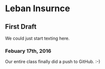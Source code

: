# Leban Insurnce 
## First Draft
<p>We could just start texting here.</p>

### Febuary 17th, 2016
<p>Our entire class finally did a push to GitHub. :-)</p>